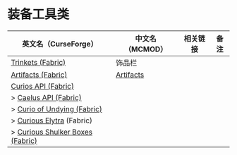 # 装备工具类

| 英文名（CurseForge）                                                                                          | 中文名（MCMOD）                                   | 相关链接 | 备注 |
| ------------------------------------------------------------------------------------------------------------- | ------------------------------------------------- | -------- | ---- |
| [Trinkets (Fabric)](https://www.curseforge.com/minecraft/mc-mods/trinkets-fabric)                             | 饰品栏                                            |          |      |
| [Artifacts (Fabric)](https://www.curseforge.com/minecraft/mc-mods/artifacts-fabric)                           | [Artifacts](https://www.mcmod.cn/class/2821.html) |          |      |
| [Curios API (Fabric)](https://www.curseforge.com/minecraft/mc-mods/curios-fabric)                             |                                                   |          |      |
| > [Caelus API (Fabric)](https://www.curseforge.com/minecraft/mc-mods/caelus-fabric)                           |                                                   |          |      |
| > [Curio of Undying (Fabric)](https://www.curseforge.com/minecraft/mc-mods/curio-of-undying-fabric)           |                                                   |          |      |
| > [Curious Elytra](https://www.curseforge.com/minecraft/mc-mods/curious-elytra-fabric) (Fabric)               |                                                   |          |      |
| > [Curious Shulker Boxes (Fabric)](https://www.curseforge.com/minecraft/mc-mods/curious-shulker-boxes-fabric) |                                                   |          |      |
